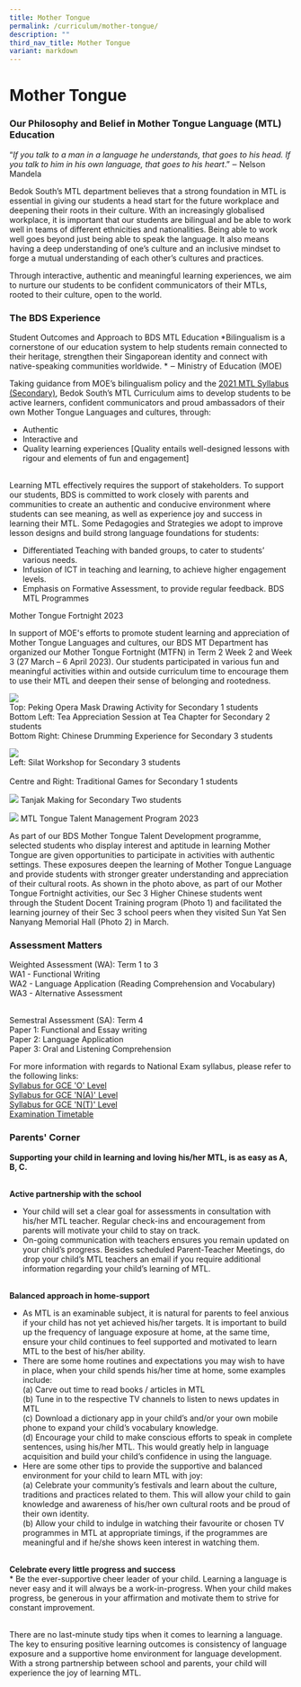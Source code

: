 ```yaml
---
title: Mother Tongue
permalink: /curriculum/mother-tongue/
description: ""
third_nav_title: Mother Tongue
variant: markdown
---
```

Mother Tongue
=============

### Our  Philosophy and Belief in Mother Tongue Language (MTL) Education

“*If you talk to a man in a language he understands, that goes to his head. If you talk to him in his own language, that goes to his heart*.”
 ‒ Nelson Mandela
 
Bedok South’s MTL department believes that a strong foundation in MTL is essential in giving our students a head start for the future workplace and deepening their roots in their culture. With an increasingly globalised workplace, it is important that our students are bilingual and be able to work well in teams of different ethnicities and nationalities. Being able to work well goes beyond just being able to speak the language. It also means having a deep understanding of one’s culture and an inclusive mindset to forge a mutual understanding of each other’s cultures and practices.

Through interactive, authentic and meaningful learning experiences, we aim to nurture our students to be confident communicators of their MTLs, rooted to their culture, open to the world.

### The BDS Experience
Student Outcomes and Approach to BDS MTL Education
*Bilingualism is a cornerstone of our education system to help students remain connected to their heritage, strengthen their Singaporean identity and connect with native-speaking communities worldwide. *
 ‒ Ministry of Education (MOE)

Taking guidance from MOE’s bilingualism policy and the [2021 MTL Syllabus (Secondary)](https://www.moe.gov.sg/-/media/files/secondary/syllabuses/mtl/2021-secondary-mtl-syllabus.pdf), Bedok South’s MTL Curriculum aims to develop students to be active learners, confident communicators and proud ambassadors of their own Mother Tongue Languages and cultures, through:
* Authentic
* Interactive and 
* Quality learning experiences [Quality entails well-designed lessons with rigour and elements of fun and engagement]

<br> Learning MTL effectively requires the support of stakeholders. To support our students, BDS is committed to work closely with parents and communities to create an authentic and conducive environment where students can see meaning, as well as experience joy and success in learning their MTL. 
Some Pedagogies and Strategies we adopt to improve lesson designs and build strong language foundations for students:
* Differentiated Teaching with banded groups, to cater to students’ various needs.
* Infusion of ICT in teaching and learning, to achieve higher engagement levels.
* Emphasis on Formative Assessment, to provide regular feedback.
BDS MTL Programmes

Mother Tongue Fortnight 2023

In support of MOE's efforts to promote student learning and appreciation of Mother Tongue Languages and cultures, our BDS MT Department has organized our Mother Tongue Fortnight (MTFN) in Term 2 Week 2 and Week 3 (27 March – 6 April 2023). Our students participated in various fun and meaningful activities within and outside curriculum time to encourage them to use their MTL and deepen their sense of belonging and rootedness.

![](/images/Curriculum/Mother%20Tongue/mtl1.JPG)
<br>Top: Peking Opera Mask Drawing Activity for Secondary 1 students 
<br>Bottom Left: Tea Appreciation Session at Tea Chapter for Secondary 2 students 
<br>Bottom Right: Chinese Drumming Experience for Secondary 3 students 

![](/images/Curriculum/Mother%20Tongue/mtl2.JPG)
<br>Left: Silat Workshop for Secondary 3 students            
<br>Centre and Right: Traditional Games for Secondary 1 students

![](/images/Curriculum/Mother%20Tongue/mtl3.JPG)
Tanjak Making for Secondary Two students

![](/images/Curriculum/Mother%20Tongue/mtl4.JPG)
MTL Tongue Talent Management Program 2023

As part of our BDS Mother Tongue Talent Development programme, selected students who display interest and aptitude in learning Mother Tongue are given opportunities to participate in activities with authentic settings. These exposures deepen the learning of Mother Tongue Language and provide students with stronger greater understanding and appreciation of their cultural roots. As shown in the photo above, as part of our Mother Tongue Fortnight activities, our Sec 3 Higher Chinese students went through the Student Docent Training program (Photo 1) and facilitated the learning journey of their Sec 3 school peers when they visited Sun Yat Sen Nanyang Memorial Hall (Photo 2) in March. 

### Assessment Matters
Weighted Assessment (WA): Term 1 to 3
<br>WA1 - Functional Writing
<br>WA2 - Language Application (Reading Comprehension and Vocabulary)
<br>WA3 - Alternative Assessment

<br>Semestral Assessment (SA): Term 4
<br>Paper 1: Functional and Essay writing
<br>Paper 2: Language Application
<br>Paper 3: Oral and Listening Comprehension

For more information with regards to National Exam syllabus, please refer to the following links:
<br>[Syllabus for GCE 'O' Level](https://go.gov.sg/syllabusforolevel)
<br>[Syllabus for GCE 'N(A)' Level](https://go.gov.sg/syllabusfornalevel)
<br>[Syllabus for GCE 'N(T)' Level](https://go.gov.sg/syllabusforgcentlevel)
<br>[Examination Timetable](https://go.gov.sg/examinationtimetable)

### Parents' Corner

<b>Supporting your child in learning and loving his/her MTL, is as easy as A, B, C.  </b>

<br><b>Active partnership with the school</b>
* Your child will set a clear goal for assessments in consultation with his/her MTL teacher. Regular check-ins and encouragement from parents will motivate your child to stay on track.
*	On-going communication with teachers ensures you remain updated on your child’s progress. Besides scheduled Parent-Teacher Meetings, do drop your child’s MTL teachers an email if you require additional information regarding your child’s learning of MTL.

<br><b>Balanced approach in home-support </b>
* As MTL is an examinable subject, it is natural for parents to feel anxious if your child has not yet achieved his/her targets. It is important to build up the frequency of language exposure at home, at the same time, ensure your child continues to feel supported and motivated to learn MTL to the best of his/her ability. 
* There are some home routines and expectations you may wish to have in place, when your child spends his/her time at home, some examples include:
<br>(a) Carve out time to read books / articles in MTL
<br>(b) Tune in to the respective TV channels to listen to news updates in MTL
<br>(c) Download a dictionary app in your child’s and/or your own mobile phone to expand your child’s vocabulary knowledge.
<br>(d)	Encourage your child to make conscious efforts to speak in complete sentences, using his/her MTL. This would greatly help in language acquisition and build your child’s confidence in using the language.
* Here are some other tips to provide the supportive and balanced environment for your child to learn MTL with joy:
<br>(a) Celebrate your community’s festivals and learn about the culture, traditions and practices related to them. This will allow your child to gain knowledge and awareness of his/her own cultural roots and be proud of their own identity.
<br> (b) Allow your child to indulge in watching their favourite or chosen TV programmes in MTL at appropriate timings, if the programmes are meaningful and if he/she shows keen interest in watching them. 

<br><b>Celebrate every little progress and success </b>
<br>*	Be the ever-supportive cheer leader of your child. Learning a language is never easy and it will always be a work-in-progress. When your child makes progress, be generous in your affirmation and motivate them to strive for constant improvement. 

<br>There are no last-minute study tips when it comes to learning a language. The key to ensuring positive learning outcomes is consistency of language exposure and a supportive home environment for language development. With a strong partnership between school and parents, your child will experience the joy of learning MTL.